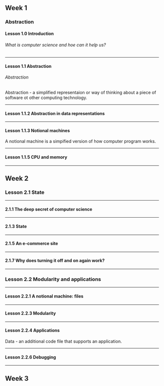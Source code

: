 ## Week 1

### Abstraction

#### Lesson 1.0 Introduction

<h6>What is computer science and hoe can it help us?</h6>

---

#### Lesson 1.1 Abstraction

<h6>Abstraction</h6>

Abstraction - a simplified representaion or way of thinking about a piece of software ot other computing technology.

---

#### Lesson 1.1.2 Abstraction in data representations

---

#### Lesson 1.1.3 Notional machines

A notional machine is a simpified version of how computer program works.

---

#### Lesson 1.1.5 CPU and memory

---

## Week 2

### Lesson 2.1 State

---

#### 2.1.1 The deep secret of computer science

---

#### 2.1.3 State

---

#### 2.1.5 An e-commerce site

---

#### 2.1.7 Why does turning it off and on again work?

---

### Lesson 2.2 Modularity and applications

---

#### Lesson 2.2.1 A notional machine: files

---

#### Lesson 2.2.3 Modularity

---

#### Lesson 2.2.4 Applications

Data - an additional code file that supports an application.

---

#### Lesson 2.2.6 Debugging

---

## Week 3
